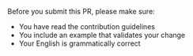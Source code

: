 Before you submit this PR, please make sure:

- You have read the contribution guidelines
- You include an example that validates your change
- Your English is grammatically correct
